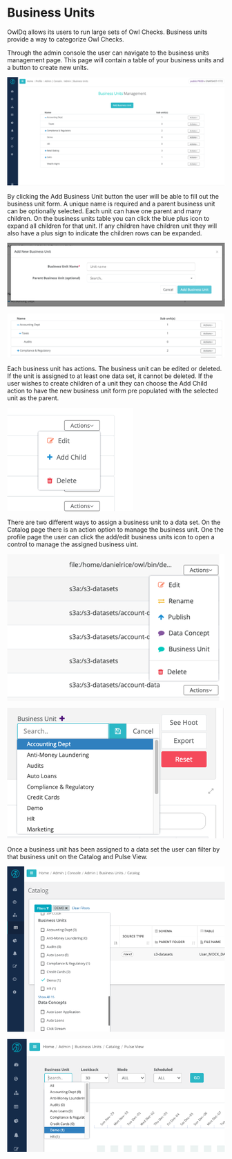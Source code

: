 # Business Units

OwlDq allows its users to run large sets of Owl Checks. Business units provide a way to categorize Owl Checks. 

Through the admin console the user can navigate to the business units management page. This page will contain a table of your business units and a button to create new units. 

![Business Unit Management page](../.gitbook/assets/screen-shot-2020-12-28-at-1.08.45-pm.png)

By clicking the Add Business Unit button the user will be able to fill out the business unit form. A unique name is required and a parent business unit can be optionally selected. Each unit can have one parent and many children. On the business units table you can click the blue plus icon to expand all children for that unit. If any children have children unit they will also have a plus sign to indicate the children rows can be expanded.  

![](../.gitbook/assets/screen-shot-2020-12-28-at-1.12.17-pm.png)

![](../.gitbook/assets/screen-shot-2020-12-28-at-1.13.35-pm.png)

Each business unit has actions. The business unit can be edited or deleted. If the unit is assigned to at least one data set, it cannot be deleted. If the user wishes to create children of a unit they can choose the Add Child action to have the new business unit form pre populated with the selected unit as the parent. 

![](../.gitbook/assets/screen-shot-2020-12-28-at-1.17.36-pm.png)

There are two different ways to assign a business unit to a data set. On the Catalog page there is an action option to manage the business unit. One the profile page the user can click the add/edit business units icon to open a control to manage the assigned business uint. 

![Manage business unit from Catalog](../.gitbook/assets/screen-shot-2020-12-28-at-1.20.48-pm.png)

![Manage business unit from Profile](../.gitbook/assets/screen-shot-2020-12-28-at-1.21.42-pm.png)

Once a business unit has been assigned to a data set the user can filter by that business unit on the Catalog and Pulse View. 

![Filter by business unit from Catalog](../.gitbook/assets/screen-shot-2020-12-28-at-1.26.01-pm.png)

![Filter by business unit from Pulse View](../.gitbook/assets/screen-shot-2020-12-28-at-1.28.45-pm.png)


